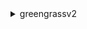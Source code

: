 <details>

<summary>
greengrassv2
</summary>

- <details><summary>batch-associate-client-device-with-core-device</summary>

  * --entries
  * --core-device-thing-name
  * --cli-input-json
  * --cli-input-yaml
  * --generate-cli-skeleton


- <details><summary>batch-disassociate-client-device-from-core-device</summary>

  * --entries
  * --core-device-thing-name
  * --cli-input-json
  * --cli-input-yaml
  * --generate-cli-skeleton


- <details><summary>cancel-deployment</summary>

  * --deployment-id
  * --cli-input-json
  * --cli-input-yaml
  * --generate-cli-skeleton


- <details><summary>create-component-version</summary>

  * --inline-recipe
  * --lambda-function
  * --tags
  * --cli-input-json
  * --cli-input-yaml
  * --generate-cli-skeleton


- <details><summary>create-deployment</summary>

  * --target-arn
  * --deployment-name
  * --components
  * --iot-job-configuration
  * --deployment-policies
  * --tags
  * --cli-input-json
  * --cli-input-yaml
  * --generate-cli-skeleton


- <details><summary>delete-component</summary>

  * --arn
  * --cli-input-json
  * --cli-input-yaml
  * --generate-cli-skeleton


- <details><summary>delete-core-device</summary>

  * --core-device-thing-name
  * --cli-input-json
  * --cli-input-yaml
  * --generate-cli-skeleton


- <details><summary>describe-component</summary>

  * --arn
  * --cli-input-json
  * --cli-input-yaml
  * --generate-cli-skeleton


- <details><summary>get-component</summary>

  * --recipe-output-format
  * --arn
  * --cli-input-json
  * --cli-input-yaml
  * --generate-cli-skeleton


- <details><summary>get-component-version-artifact</summary>

  * --arn
  * --artifact-name
  * --cli-input-json
  * --cli-input-yaml
  * --generate-cli-skeleton


- <details><summary>get-core-device</summary>

  * --core-device-thing-name
  * --cli-input-json
  * --cli-input-yaml
  * --generate-cli-skeleton


- <details><summary>get-deployment</summary>

  * --deployment-id
  * --cli-input-json
  * --cli-input-yaml
  * --generate-cli-skeleton


- <details><summary>help</summary>

  * 


- <details><summary>list-client-devices-associated-with-core-device</summary>

  * --core-device-thing-name
  * --cli-input-json
  * --cli-input-yaml
  * --starting-token
  * --page-size
  * --max-items
  * --generate-cli-skeleton


- <details><summary>list-components</summary>

  * --scope
  * --cli-input-json
  * --cli-input-yaml
  * --starting-token
  * --page-size
  * --max-items
  * --generate-cli-skeleton


- <details><summary>list-component-versions</summary>

  * --arn
  * --cli-input-json
  * --cli-input-yaml
  * --starting-token
  * --page-size
  * --max-items
  * --generate-cli-skeleton


- <details><summary>list-core-devices</summary>

  * --thing-group-arn
  * --status
  * --cli-input-json
  * --cli-input-yaml
  * --starting-token
  * --page-size
  * --max-items
  * --generate-cli-skeleton


- <details><summary>list-deployments</summary>

  * --target-arn
  * --history-filter
  * --cli-input-json
  * --cli-input-yaml
  * --starting-token
  * --page-size
  * --max-items
  * --generate-cli-skeleton


- <details><summary>list-effective-deployments</summary>

  * --core-device-thing-name
  * --cli-input-json
  * --cli-input-yaml
  * --starting-token
  * --page-size
  * --max-items
  * --generate-cli-skeleton


- <details><summary>list-installed-components</summary>

  * --core-device-thing-name
  * --cli-input-json
  * --cli-input-yaml
  * --starting-token
  * --page-size
  * --max-items
  * --generate-cli-skeleton


- <details><summary>list-tags-for-resource</summary>

  * --resource-arn
  * --cli-input-json
  * --cli-input-yaml
  * --generate-cli-skeleton


- <details><summary>resolve-component-candidates</summary>

  * --platform
  * --component-candidates
  * --cli-input-json
  * --cli-input-yaml
  * --generate-cli-skeleton


- <details><summary>tag-resource</summary>

  * --resource-arn
  * --tags
  * --cli-input-json
  * --cli-input-yaml
  * --generate-cli-skeleton


- <details><summary>untag-resource</summary>

  * --resource-arn
  * --tag-keys
  * --cli-input-json
  * --cli-input-yaml
  * --generate-cli-skeleton


</details>

